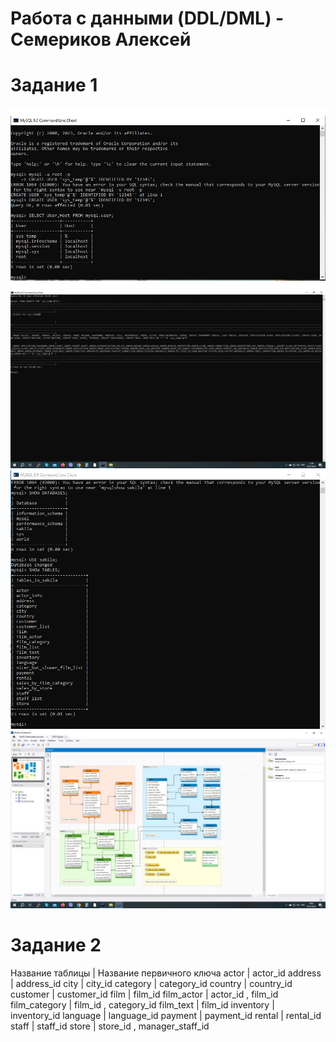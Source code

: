 # Работа с данными (DDL/DML) - Семериков Алексей
# Задание 1
![](https://github.com/olimp85/work_base/blob/main/user.jpg)
![](https://github.com/olimp85/work_base/blob/main/gtrants.jpg)
![](https://github.com/olimp85/work_base/blob/main/sakila.jpg)
![](https://github.com/olimp85/work_base/blob/main/sakila2.jpg)

# Задание 2

Название таблицы | Название первичного ключа
actor            | actor_id
address          | address_id
city             | city_id
category         | category_id
country          | country_id
customer         | customer_id
film             | film_id
film_actor       | actor_id , film_id
film_category    | film_id , category_id
film_text        | film_id
inventory        | inventory_id
language         | language_id 
payment          | payment_id
rental           | rental_id
staff            | staff_id
store            | store_id , manager_staff_id

